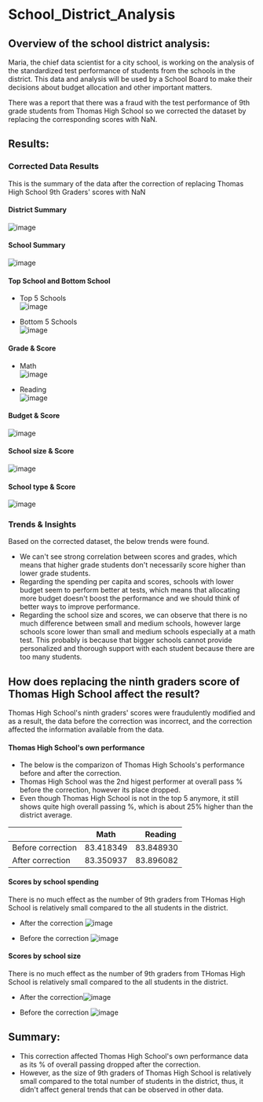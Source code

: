 # School_District_Analysis
## Overview of the school district analysis:
Maria, the chief data scientist for a city school, is working on the analysis of the standardized test performance of students from the schools in the district.
This data and analysis will be used by a School Board to make their decisions about budget allocation and other important matters.

There was a report that there was a fraud with the test performance of 9th grade students from Thomas High School so we corrected the dataset by replacing the corresponding scores with NaN.

## Results:
### Corrected Data Results
This is the summary of the data after the correction of replacing Thomas High School 9th Graders' scores with NaN

#### District Summary
![image](https://user-images.githubusercontent.com/99149443/166173538-726da35f-92c9-4e72-803d-4b3f825c80ad.png)
#### School Summary
![image](https://user-images.githubusercontent.com/99149443/166173804-cbb318eb-a329-4fa2-88f2-d0fe9cfb6823.png)

#### Top School and Bottom School
* Top 5 Schools  
![image](https://user-images.githubusercontent.com/99149443/166173817-b0e9932b-63e4-44d0-9374-b085e817eb62.png)

* Bottom 5 Schools  
![image](https://user-images.githubusercontent.com/99149443/166173825-4ee834f1-bf84-4d2f-beff-6cc79816d135.png)

#### Grade & Score
* Math  
![image](https://user-images.githubusercontent.com/99149443/166173848-08f64b40-90ef-4ffc-899c-b6fd2a961fa2.png)

* Reading  
![image](https://user-images.githubusercontent.com/99149443/166173879-4e17460b-451c-4e23-8231-9c34f78a95c3.png)

#### Budget & Score
![image](https://user-images.githubusercontent.com/99149443/166173925-839c6678-bf10-4eba-8eab-07bd96d8bd9a.png)

#### School size & Score
![image](https://user-images.githubusercontent.com/99149443/166173939-962e0378-38c8-4311-adb2-d615c3cbb236.png)

#### School type & Score
![image](https://user-images.githubusercontent.com/99149443/166174017-79bf1782-eae3-4c1d-87e6-531e13805d07.png)


### Trends & Insights
Based on the corrected dataset, the below trends were found.
* We can't see strong correlation between scores and grades, which means that higher grade students don't necessarily score higher than lower grade students.
* Regarding the spending per capita and scores, schools with lower budget seem to perform better at tests, which means that allocating more budget doesn't boost the performance and we should think of better ways to improve performance.
* Regarding the school size and scores, we can observe that there is no much difference between small and medium schools, however large schools score lower than small and medium schools especially at a math test. This probably is because that bigger schools cannot provide personalized and thorough support with each student because there are too many students.


## How does replacing the ninth graders score of Thomas High School affect the result?
Thomas High School's ninth graders' scores were fraudulently modified and as a result, the data before the correction was incorrect, and the correction affected the information available from the data.

#### Thomas High School's own performance
* The below is the comparizon of Thomas High Schools's performance before and after the correction.
* Thomas High School was the 2nd higest performer at overall pass % before the correction, however its place dropped.
* Even though Thomas High School is not in the top 5 anymore, it still shows quite high overall passing %, which is about 25% higher than the district average. 

|   |  Math  |　Reading |
| ---- | ---- |---- |
|  Before correction|83.418349|83.848930|
|  After correction|83.350937	|83.896082|

#### Scores by school spending
There is no much effect as the number of 9th graders from THomas High School is relatively small compared to the all students in the district.
* After the correction ![image](https://user-images.githubusercontent.com/99149443/166175984-f1ed58a8-cee1-454a-8105-ba6c32e4471b.png)

* Before the correction ![image](https://user-images.githubusercontent.com/99149443/166175974-70551278-f182-4c45-b3b8-bba8c8708fc4.png)

#### Scores by school size
There is no much effect as the number of 9th graders from THomas High School is relatively small compared to the all students in the district.
* After the correction![image](https://user-images.githubusercontent.com/99149443/166173939-962e0378-38c8-4311-adb2-d615c3cbb236.png)

* Before the correction ![image](https://user-images.githubusercontent.com/99149443/166175793-adec9aed-a481-4b8e-9023-a697f1fd1d73.png)

## Summary: 
* This correction affected Thomas High School's own performance data as its % of overall passing dropped after the correction.
* However, as the size of 9th graders of Thomas High School is relatively small compared to the total number of students in the district, thus, it didn't affect general trends that can be observed in other data.
